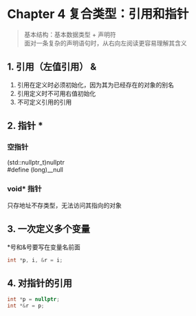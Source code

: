 # Chapter 4 复合类型：引用和指针

> 基本结构：基本数据类型 + 声明符  
> 面对一条复杂的声明语句时，从右向左阅读更容易理解其含义

## 1. 引用（左值引用） &

1. 引用在定义时必须初始化，因为其为已经存在的对象的别名
2. 引用定义时不可用右值初始化
3. 不可定义引用的引用

## 2. 指针 *

### 空指针

 (std::nullptr_t)nullptr  
 #define (long)__null

### void* 指针

只存地址不存类型，无法访问其指向的对象

## 3. 一次定义多个变量

*号和&号要写在变量名前面

```C++
int *p, i, &r = i;
```

## 4. 对指针的引用

```C++
int *p = nullptr;
int *&r = p;
```
